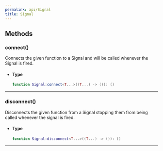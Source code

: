 ```yaml
---
permalink: api/Signal
title: Signal
---
```


## Methods

### connect()

Connects the given function to a Signal and will be called whenever the Signal is fired.

- #### Type

    ```lua
    function Signal:connect<T...>((T...) -> ()): ()
    ```

---

### disconnect()

Disconnects the given function from a Signal stopping them from being called whenever the signal is fired.

- #### Type
  
    ```lua
    function Signal:disconnect<T...>((T...) -> ()): ()
    ```

---
